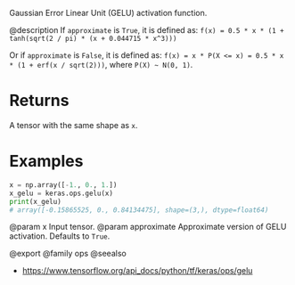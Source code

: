 Gaussian Error Linear Unit (GELU) activation function.

@description
If `approximate` is `True`, it is defined as:
`f(x) = 0.5 * x * (1 + tanh(sqrt(2 / pi) * (x + 0.044715 * x^3)))`

Or if `approximate` is `False`, it is defined as:
`f(x) = x * P(X <= x) = 0.5 * x * (1 + erf(x / sqrt(2)))`,
where `P(X) ~ N(0, 1)`.

# Returns
A tensor with the same shape as `x`.

# Examples
```python
x = np.array([-1., 0., 1.])
x_gelu = keras.ops.gelu(x)
print(x_gelu)
# array([-0.15865525, 0., 0.84134475], shape=(3,), dtype=float64)
```

@param x Input tensor.
@param approximate Approximate version of GELU activation. Defaults to `True`.

@export
@family ops
@seealso
+ <https://www.tensorflow.org/api_docs/python/tf/keras/ops/gelu>
